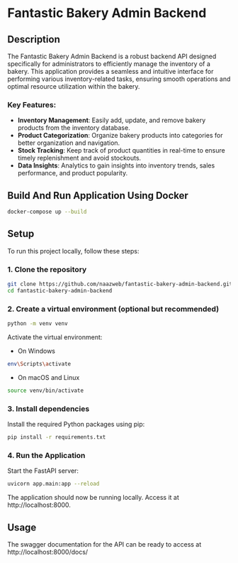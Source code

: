 # Fantastic Bakery Admin Backend

## Description

The Fantastic Bakery Admin Backend is a robust backend API designed specifically for administrators to efficiently manage the inventory of a bakery. This application provides a seamless and intuitive interface for performing various inventory-related tasks, ensuring smooth operations and optimal resource utilization within the bakery.

### Key Features:

-   **Inventory Management**: Easily add, update, and remove bakery products from the inventory database.
-   **Product Categorization**: Organize bakery products into categories for better organization and navigation.
-   **Stock Tracking**: Keep track of product quantities in real-time to ensure timely replenishment and avoid stockouts.
-   **Data Insights**: Analytics to gain insights into inventory trends, sales performance, and product popularity.

## Build And Run Application Using Docker
```bash
docker-compose up --build
```

## Setup

To run this project locally, follow these steps:

### 1. Clone the repository

```bash
git clone https://github.com/naazweb/fantastic-bakery-admin-backend.git
cd fantastic-bakery-admin-backend
```

### 2. Create a virtual environment (optional but recommended)

```bash
python -m venv venv
```

Activate the virtual environment:

-   On Windows

```bash
env\Scripts\activate
```

-   On macOS and Linux

```bash
source venv/bin/activate
```

### 3. Install dependencies

Install the required Python packages using pip:

```bash
pip install -r requirements.txt
```

### 4. Run the Application

Start the FastAPI server:

```bash
uvicorn app.main:app --reload
```

The application should now be running locally. Access it at http://localhost:8000.

## Usage

The swagger documentation for the API can be ready to access at http://localhost:8000/docs/
